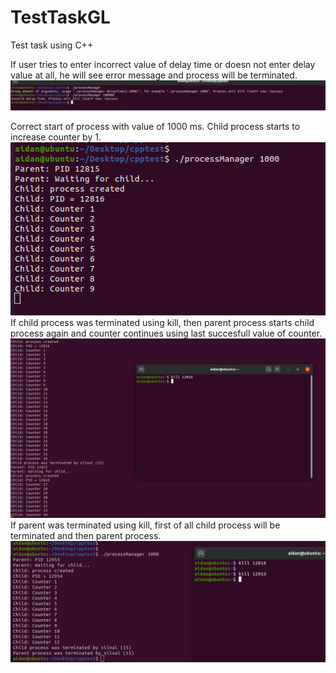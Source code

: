 # TestTaskGL
Test task using C++

If user tries to enter incorrect value of delay time or doesn not enter delay value at all, he will see error message and process will be terminated.<br>
<img src = "pics/1.png"><br>

Correct start of process with value of 1000 ms. Child process starts to increase counter by 1.<br>
<img src = "pics/2.png"><br>
If child process was terminated using kill, then parent process starts child process again and counter continues using last succesfull value of counter.<br>
<img src = "pics/3.png">
If parent was terminated using kill, first of all child process will be terminated and then parent process.
<img src = "pics/4.png">
